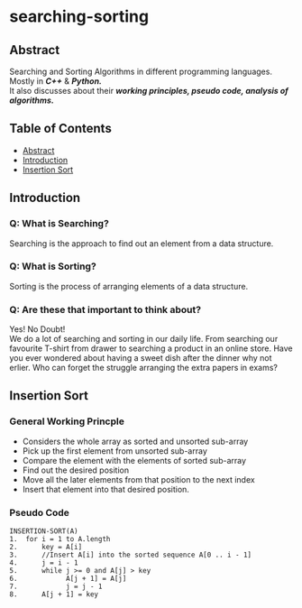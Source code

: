 # searching-sorting
## Abstract
Searching and Sorting Algorithms in different programming languages. Mostly in ***C++*** & ***Python.***  
It also discusses about their ***working principles, pseudo code, analysis of algorithms.***  
## Table of Contents
- [Abstract](#abstract)
- [Introduction](#introduction)
- [Insertion Sort](#insertion-sort)
## Introduction
### Q: What is Searching?  
Searching is the approach to find out an element from a data structure.  
### Q: What is Sorting?
Sorting is the process of arranging elements of a data structure.
### Q: Are these that important to think about?
Yes! No Doubt!  
We do a lot of searching and sorting in our daily life. From searching our favourite T-shirt from drawer to searching a product in an online store. Have you ever wondered about having a sweet dish after the dinner why not erlier. Who can forget the struggle arranging the extra papers in exams?
## Insertion Sort
### General Working Princple
- Considers the whole array as sorted and unsorted sub-array
- Pick up the first element from unsorted sub-array
- Compare the element with the elements of sorted sub-array
- Find out the desired position
- Move all the later elements from that position to the next index
- Insert that element into that desired position.
### Pseudo Code
```
INSERTION-SORT(A)
1.  for i = 1 to A.length
2.      key = A[i]
3.      //Insert A[i] into the sorted sequence A[0 .. i - 1]
4.      j = i - 1
5.      while j >= 0 and A[j] > key
6.            A[j + 1] = A[j]
7.            j = j - 1
8.      A[j + 1] = key
```
